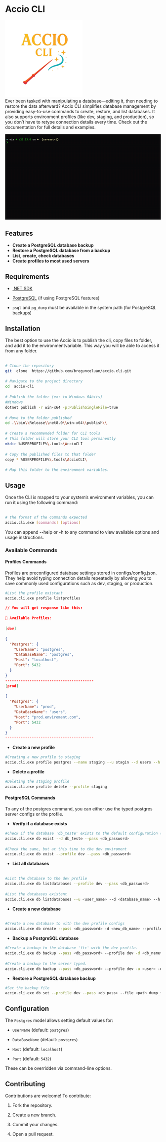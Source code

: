 
# Accio CLI

  

![Accio CLI Logo](assets/accio-cli-logo.png)
<br />
Ever been tasked with manipulating a database—editing it, then needing to restore the data afterward? Accio CLI simplifies database management by providing easy-to-use commands to create, restore, and list databases. It also supports environment profiles (like dev, staging, and production), so you don’t have to retype connection details every time.
Check out the documentation for full details and examples.

 ![Accio CLI gif](assets/usage_gif.gif)
 
## Features

-  **Create a PostgreSQL database backup**
-  **Restore a PostgreSQL database from a backup**
-  **List, create, check databases**
- **Create profiles to most used servers**


## Requirements

  

- [.NET SDK](https://dotnet.microsoft.com/en-us/download)

- [PostgreSQL](https://www.postgresql.org/download/) (if using PostgreSQL features)

-  `psql` and `pg_dump` must be available in the system path (for PostgreSQL backups)

  

## Installation
  
The best option to use the Accio is to publish the cli, copy files to folder, and add it to the environmentvariable. This way you will be able to access it from any folder.

  

```sh

# Clone the repository
git  clone  https://github.com/bregunceluan/accio.cli.git

# Navigate to the project directory
cd  accio-cli

# Publish the folder (ex: to Windows 64bits)
#Windows
dotnet publish -r win-x64 -p:PublishSingleFile=true

# Move to the folder published
cd .\\bin\\Release\\net8.0\\win-x64\\publish\\

# Create a recommended folder for CLI tools
# This folder will store your CLI tool permanently
mkdir %USERPROFILE%\.tools\AccioCLI

# Copy the published files to that folder
copy * %USERPROFILE%\.tools\AccioCLI\

# Map this folder to the environment variables.

```

  
## Usage
Once the CLI is mapped to your system’s environment variables, you can run it using the following command:
```sh

# the format of the commands expected
accio.cli.exe [commands] [options]

```
You can append --help or -h to any command to view available options and usage instructions.




### Available Commands


#### Profiles Commands 
Profiles are preconfigured database settings stored in configs/config.json. They help avoid typing connection details repeatedly by allowing you to save commonly used configurations such as dev, staging, or production.


```sh
#List the profile existant
accio.cli.exe profile listprofiles
```

```json
// You will get response like this: 

📂 Available Profiles:

[dev]

{
  "Postgres": {
    "UserName": "postgres",
    "DataBaseName": "postgres",
    "Host": "localhost",
    "Port": 5432
  }
}
----------------------------------------
[prod]

{
  "Postgres": {
    "UserName": "prod",
    "DataBaseName": "users",
    "Host": "prod.enviroment.com",
    "Port": 5432
  }
}
----------------------------------------
```

-  **Create a new profile**
```sh
#Creating a new profile to staging
accio.cli.exe profile postgres --name staging --u stagin --d users --h staging.enviroment.com --p 5433
```

-  **Delete a profile**
```sh
#Deleting the staging profile
accio.cli.exe profile delete --profile staging
```


#### PostgreSQL Commands

To any of the postgres command, you can either use the typed postgres server configs or the profile.

-  **Verify if a database exists**

```sh
#Check if the database 'db_teste' exists to the default configuration (list those dafaults typing accio.cli.exe db exist --help)
accio.cli.exe db exist --d db_teste --pass <db_password>

#Check the same, but at this time to the dev enviroment
accio.cli.exe db exist --profile dev --pass <db_password>

```

-  **List all databases**

```sh

#List the database to the dev profile
accio.cli.exe db listdatabases --profile dev --pass <db_password>

#List the databases existent
accio.cli.exe db listdatabases --u <user_name> --d <database_name> --h <url> --p <port>

```

-  **Create a new database**

```sh

#Create a new database to with the dev profile configs
accio.cli.exe db create --pass <db_password> -d <new_db_name> --profile dev


```

-  **Backup a PostgreSQL database**

```sh
#Create a backup to the database 'ftc' with the dev profile. 
accio.cli.exe db backup --pass <db_password> --profile dev -d <db_name> --file <path_to_save>

#Create a backup to the server typed.
accio.cli.exe db backup --pass <db_password> --profile dev -u <user> -d <db_name> -h <port> --file <path_to_save>

```

-  **Restore a PostgreSQL database backup**

```sh
#Set the backup file
accio.cli.exe db set --profile dev --pass <db_pass> --file <path_dump_file> -d <db_name>

```


## Configuration

The `Postgres` model allows setting default values for:

-  `UserName` (default: `postgres`)

-  `DataBaseName` (default: `postgres`)

-  `Host` (default: `localhost`)

-  `Port` (default: `5432`)

  

These can be overridden via command-line options.

  

## Contributing

Contributions are welcome! To contribute:

1. Fork the repository.

2. Create a new branch.

3. Commit your changes.

4. Open a pull request.
